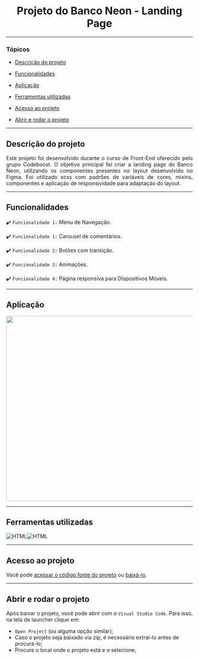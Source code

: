 <h1 align="center">Projeto do Banco Neon - Landing Page</h1> 

<hr>

### Tópicos 

- [Descrição do projeto](#descrição-do-projeto)

- [Funcionalidades](#funcionalidades)

- [Aplicação](#aplicação)

- [Ferramentas utilizadas](#ferramentas-utilizadas)

- [Acesso ao projeto](#acesso-ao-projeto)

- [Abrir e rodar o projeto](#abrir-e-rodar-o-projeto)

<hr>

## Descrição do projeto 

<p align="justify">
  Este projeto foi desenvolvido durante o curso de Front-End oferecido pelo grupo Codeboost. O objetivo principal foi criar a landing page do Banco Neon, utilizando os componentes presentes no layout desenvolvido no Figma.
  Foi utilizado scss com padrões de variáveis de cores, mixins, componentes e aplicação de responsividade para adaptação do layout.
</p>

<hr>

## Funcionalidades

:heavy_check_mark: `Funcionalidade 1:` Menu de Navegação.

:heavy_check_mark: `Funcionalidade 1:` Carousel de comentários.

:heavy_check_mark: `Funcionalidade 2:` Botões com transição.

:heavy_check_mark: `Funcionalidade 3:` Animações.

:heavy_check_mark: `Funcionalidade 4:` Página responsiva para Dispositivos Móveis.

<hr>

## Aplicação

<div align="center">

  <img width="1000" height="500" src="/Neon.gif">

  </div>

<hr>

## Ferramentas utilizadas


<div style="display: flex">
 <img align="center" alt="HTML" src= "https://img.shields.io/badge/HTML5-E34F26?style=for-the-badge&logo=html5&logoColor=white" />
  <img align="center" alt="HTML" src= "https://img.shields.io/badge/CSS3-1572B6?style=for-the-badge&logo=css3&logoColor=white" />
</div>

<hr>

## Acesso ao projeto

Você pode [acessar o código fonte do projeto](https://github.com/Jonas-Emir/BANCO-NEON) ou [baixá-lo](https://github.com/Jonas-Emir/BANCO-NEON/archive/refs/heads/master.zip).

<hr>


## Abrir e rodar o projeto

Após baixar o projeto, você pode abrir com o `Visual Studio Code`. Para isso, na tela de launcher clique em:

- `Open Project` (ou alguma opção similar);
- Caso o projeto seja baixado via zip, é necessário extraí-lo antes de procurá-lo;
- Procure o local onde o projeto está e o selecione;


